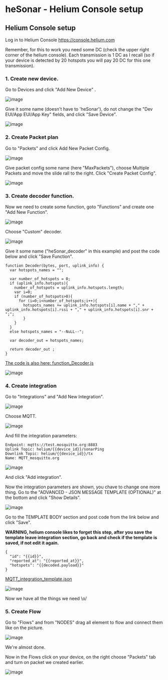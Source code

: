 # heSonar - Helium Console setup

## Helium Console setup
Log in to Helium Console https://console.helium.com
   
Remember, for this to work you need some DC (check the upper right corner of the helium console).
Each transmission is 1 DC as I recall (so if your device is detected by 20 hotspots you will pay 20 DC for this one transmission).
   
### 1. Create new device.
Go to Devices and click "Add New Device"   .

![image](https://github.com/cr3you/heSonar/assets/73391409/4ae888fa-ed84-48ae-9193-df330851d993)


Give it some name (doesn't have to 'heSonar'), do not change the "Dev EUI/App EUI/App Key" fields, and click "Save Device".
   
![image](https://github.com/cr3you/heSonar/assets/73391409/f7062c5d-f7ce-495a-816a-6a2201fce79b)


### 2. Create Packet plan
Go to "Packets" and click Add New Packet Config.
   
![image](https://github.com/cr3you/heSonar/assets/73391409/a8dd9adb-0d4d-4f01-b462-83d4b71a191e)


Give packet config some name (here "MaxPackets"), choose Multiple Packets and move the slide rall to the right. Click "Create Packet Config".

![image](https://github.com/cr3you/heSonar/assets/73391409/ebf143ca-b874-4924-8404-0c861bec4016)


### 3. Create decoder function.
Now we need to create some function, goto "Functions" and create one "Add New Function".
    
![image](https://github.com/cr3you/heSonar/assets/73391409/ec54583f-1a7c-4e94-ac83-94c14c36ed5e)


Choose "Custom" decoder.

![image](https://github.com/cr3you/heSonar/assets/73391409/4b445b3c-75ad-4dab-b215-07f53f214c28)


Give it some name ("heSonar_decoder" in this example) and post the code below and click "Save Function".


```
function Decoder(bytes, port, uplink_info) {
  var hotspots_names = "";
  
  var number_of_hotspots = 0;
  if (uplink_info.hotspots){
    number_of_hotspots = uplink_info.hotspots.length;
    var i=0;
    if (number_of_hotspots>0){
      for (i=0;i<number_of_hotspots;i++){
        hotspots_names += uplink_info.hotspots[i].name + "," + uplink_info.hotspots[i].rssi + "," + uplink_info.hotspots[i].snr + ";";
        }
    }
  }
  else hotspots_names = "--NuLL--";

  var decoder_out = hotspots_names;

  return decoder_out ;
}
```
[The code is also here: function_Decoder.js](./function_Decoder.js)


![image](https://github.com/cr3you/heSonar/assets/73391409/febffd1e-f22b-4dea-8db3-a326379c8eaa)


### 4. Create integration
Go to "Integrations" and "Add New Integration".
   
![image](https://github.com/cr3you/heSonar/assets/73391409/4e8f6105-6573-4b06-86ab-9d23c86c00c6)


Choose MQTT.

![image](https://github.com/cr3you/heSonar/assets/73391409/b88d95ff-bc19-4d49-8848-e6a6001c80a7)


And fill the integration parameters:
```
Endpoint: mqtts://test.mosquitto.org:8883
Uplink Topic: helium/{{device_id}}/sonarPing
Downlink Topic: helium/{{device_id}}/tx
Name: MQTT_mosquitto.org
```

![image](https://github.com/cr3you/heSonar/assets/73391409/8dad91e2-b753-4c7d-8bfa-5a4a4cb22b06)


And click "Add integration".

Now the integration parameters are shown, you chave to change one more thing.
Go to the "ADVANCED - JSON MESSAGE TEMPLATE (OPTIONAL)" at the bottom and click "Show Details".

![image](https://github.com/cr3you/heSonar/assets/73391409/34e748d6-299a-4cc0-84e3-9bffef13ee7b)




Go to the TEMPLATE BODY section and post code from the link below and click "Save".

**WARNING, helium console likes to forget this step, after you save the template leave integration section, go back and check if the template is saved, if not edit it again.**


```
{
  "id": "{{id}}",
  "reported_at": "{{reported_at}}",
  "hotspots": "{{decoded.payload}}"
}
```
[MQTT_integration_template.json](./MQTT_integration_template.json)


![image](https://github.com/cr3you/heSonar/assets/73391409/98251f21-a7dd-4342-9150-60ed86fff4a8)


Now we have all the things we need \o/

### 5. Create Flow
Go to "Flows" and from "NODES" drag all element to flow and connect them like on the picture.

![image](https://github.com/cr3you/heSonar/assets/73391409/c0433ed5-a226-4739-b936-ded7530f82e3)


We're almost done.

Now in the Flows click on your device, on the right choose "Packets" tab and turn on packet we created earlier.

![image](https://github.com/cr3you/heSonar/assets/73391409/6b3c0d7d-e378-480b-876f-857741c12a4e)








